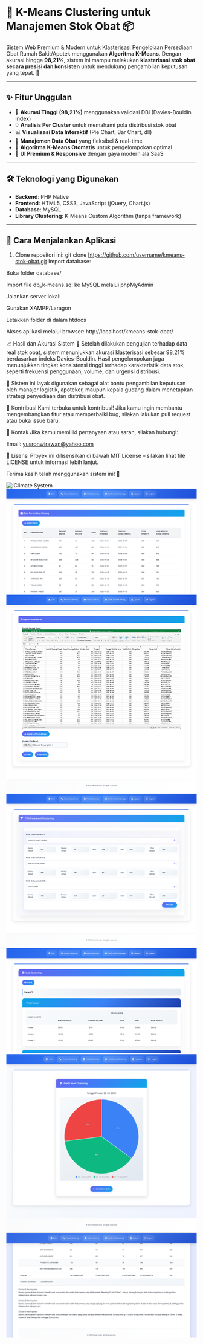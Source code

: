 ﻿# 💊 K-Means Clustering untuk Manajemen Stok Obat 📦

Sistem Web Premium & Modern untuk Klasterisasi Pengelolaan Persediaan Obat Rumah Sakit/Apotek menggunakan **Algoritma K-Means**. Dengan akurasi hingga **98,21%**, sistem ini mampu melakukan **klasterisasi stok obat secara presisi dan konsisten** untuk mendukung pengambilan keputusan yang tepat. 🚀

---

## ✨ Fitur Unggulan

- 🎯 **Akurasi Tinggi (98,21%)** menggunakan validasi DBI (Davies-Bouldin Index)
- 💡 **Analisis Per Cluster** untuk memahami pola distribusi stok obat
- 📊 **Visualisasi Data Interaktif** (Pie Chart, Bar Chart, dll)
- 📁 **Manajemen Data Obat** yang fleksibel & real-time
- 🧠 **Algoritma K-Means Otomatis** untuk pengelompokan optimal
- 🎨 **UI Premium & Responsive** dengan gaya modern ala SaaS

---

## 🛠️ Teknologi yang Digunakan

- **Backend**: PHP Native
- **Frontend**: HTML5, CSS3, JavaScript (jQuery, Chart.js)
- **Database**: MySQL
- **Library Clustering**: K-Means Custom Algorithm (tanpa framework)

---

## 🚀 Cara Menjalankan Aplikasi

1. Clone repositori ini:
git clone https://github.com/username/kmeans-stok-obat.git
Import database:

Buka folder database/

Import file db_k-means.sql ke MySQL melalui phpMyAdmin

Jalankan server lokal:

Gunakan XAMPP/Laragon

Letakkan folder di dalam htdocs

Akses aplikasi melalui browser:
http://localhost/kmeans-stok-obat/

📈 Hasil dan Akurasi Sistem
🧪 Setelah dilakukan pengujian terhadap data real stok obat, sistem menunjukkan akurasi klasterisasi sebesar 98,21% berdasarkan indeks Davies-Bouldin. Hasil pengelompokan juga menunjukkan tingkat konsistensi tinggi terhadap karakteristik data stok, seperti frekuensi penggunaan, volume, dan urgensi distribusi.

💼 Sistem ini layak digunakan sebagai alat bantu pengambilan keputusan oleh manajer logistik, apoteker, maupun kepala gudang dalam menetapkan strategi penyediaan dan distribusi obat.

🤝 Kontribusi
Kami terbuka untuk kontribusi! Jika kamu ingin membantu mengembangkan fitur atau memperbaiki bug, silakan lakukan pull request atau buka issue baru.

📧 Kontak
Jika kamu memiliki pertanyaan atau saran, silakan hubungi:

Email: yusronwirawan@yahoo.com

📃 Lisensi
Proyek ini dilisensikan di bawah MIT License – silakan lihat file LICENSE untuk informasi lebih lanjut.

Terima kasih telah menggunakan sistem ini! 🙏

![iClimate System](./Gambar1.png)
![iClimate System](./Gambar2.png)
![iClimate System](./Gambar3.png)
![iClimate System](./Gambar4.png)
![iClimate System](./Gambar5.png)
![iClimate System](./Gambar6.png)
![iClimate System](./Gambar7.png)
